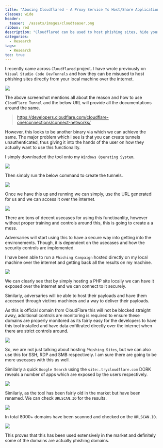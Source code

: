 ```yaml
---
title: "Abusing Cloudflared - A Proxy Service To Host/Share Applications"
classes: wide
header:
  teaser:  /assets/images/cloudteaser.png
ribbon: red
description: "Cloudflared can be used to host phishing sites, hide your maliciouness behind cloudflare owned subdomain and bypass security controls. "
categories:
  - Research
tags:
  - Research
toc: true
---
```


I recently came across `Cloudflared` project. I have wrote previously on `Visual Studio Code DevTunnels` and how they can be misused to host phishing sites directly from your local machine over the internet. 

![](/assets/CloudFlare/6.png)

The above screenshot mentions all about the reason and how to use `CloudFlare Tunnel` and the below URL will provide all the documentations around the same. 

> https://developers.cloudflare.com/cloudflare-one/connections/connect-networks/

However, this looks to be another binary via which we can achieve the same. The major problem which i see is that you can create tunnels unauthenticated, thus giving it into the hands of the user on how they actually want to use this functionality. 

I simply downloaded the tool onto my `Windows Operating System`. 

![](/assets/CloudFlare/1.png)

Then simply run the below command to create the tunnels. 

![](/assets/CloudFlare/2.png)

Once we have this up and running we can simply, use the URL generated for us and we can access it over the internet. 

![](/assets/CloudFlare/3.png)

There are tons of decent usecases for using this functioanlity, however without proper training and controls around this, this is going to create a a mess. 

Adversaries will start using this to have a secure way into getting into the environements. Though, it is dependent on the usecases and how the security controls are implemented. 

I have been able to run a `Phishing Campaign` hosted directly on my local machine over the internet and getting back all the results on my machine. 

![](/assets/CloudFlare/4.png)

We can clearly see that by simply hosting a PHP site locally we can have it exposed over the internet and we can connect to it securely. 

Similarly, adversaries will be able to host their payloads and have them accessed through victims machines and a way to deliver their payloads. 

As this is official domain from CloudFlare this will not be blocked straight away, additional controls are monitoring is required to ensure these domains are properly monitored as its fairly easy for the developers to have this tool installed and have data exfiltrated directly over the internet when there are strict controls around. 

![](/assets/CloudFlare/7.png)

So, we are not just talking about hosting `Phishing Sites`, but we can also use this for SSH, RDP and SMB respectively. I am sure there are going to be more usecases with this as well. 

Similarly a quick `Google Search` using the `site:.trycloudflare.com` DORK reveals a number of apps which are exposed by the users respectively. 

![](/assets/CloudFlare/8.png)

Similarly, as the tool has been fairly old in the market but have been renamed. We can check `URLSCAN.IO` for the results.

![](/assets/CloudFlare/10.png)

In total 8000+ domains have been scanned and checked on the `URLSCAN.IO`. 

![](/assets/CloudFlare/11.png)

This proves that this has been used extensively in the market and definitely some of the domains are actually phishing domains. 